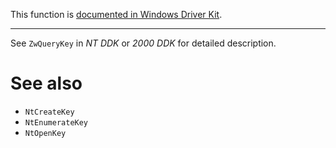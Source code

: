 This function is [documented in Windows Driver Kit](https://learn.microsoft.com/en-us/windows-hardware/drivers/ddi/wdm/nf-wdm-zwquerykey).

---

See `ZwQueryKey` in *NT DDK* or *2000 DDK* for detailed description.

# See also

* `NtCreateKey`
* `NtEnumerateKey`
* `NtOpenKey`

